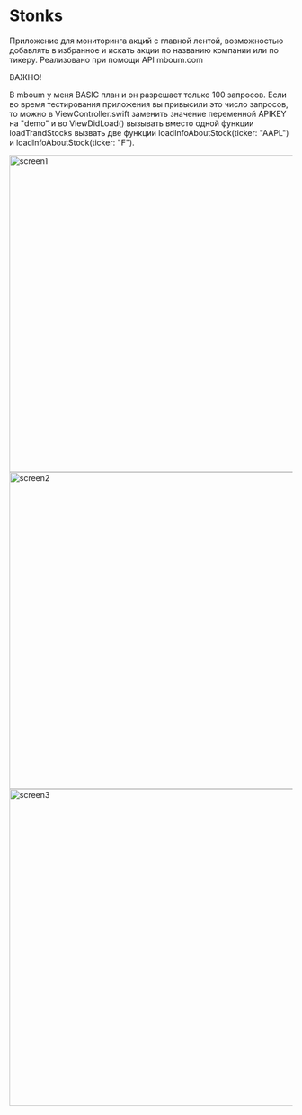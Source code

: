 # Stonks
Приложение для мониторинга акций с главной лентой, возможностью добавлять в избранное и искать акции по названию компании или по тикеру.
Реализовано при помощи API mboum.com

ВАЖНО!

В mboum у меня BASIC план и он разрешает только 100 запросов. Если во время тестирования приложения вы привысили это число запросов, то можно в ViewController.swift заменить значение переменной APIKEY на "demo" и во ViewDidLoad() вызывать вместо одной функции loadTrandStocks вызвать две функции loadInfoAboutStock(ticker: "AAPL") и loadInfoAboutStock(ticker: "F"). 

<img width="563" alt="screen1" src="https://user-images.githubusercontent.com/21274627/110124906-bef17a00-7dd3-11eb-919b-bc1c3bb2b88c.png">
<img width="563" alt="screen2" src="https://user-images.githubusercontent.com/21274627/110124908-bf8a1080-7dd3-11eb-9341-c129c299b968.png">
<img width="563" alt="screen3" src="https://user-images.githubusercontent.com/21274627/110124894-bac55c80-7dd3-11eb-8da3-59d4588ac6ef.png">




